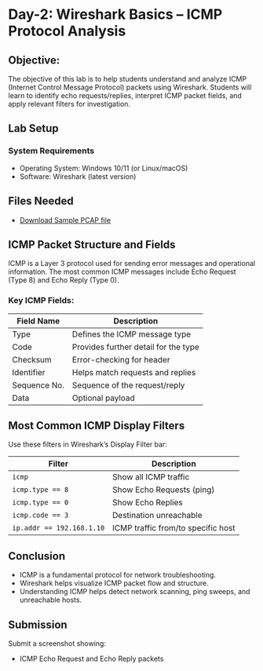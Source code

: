 # Day-2: Wireshark Basics – ICMP Protocol Analysis
## Objective:
The objective of this lab is to help students understand and analyze ICMP (Internet Control Message Protocol) packets using Wireshark. Students will learn to identify echo requests/replies, interpret ICMP packet fields, and apply relevant filters for investigation.

## Lab Setup
### System Requirements
- Operating System: Windows 10/11 (or Linux/macOS)
- Software: Wireshark (latest version)

## Files Needed
- [Download Sample PCAP file]()

## ICMP Packet Structure and Fields
ICMP is a Layer 3 protocol used for sending error messages and operational information. The most common ICMP messages include Echo Request (Type 8) and Echo Reply (Type 0).

### Key ICMP Fields:
|Field Name|	Description|
|------|----------------------|
|Type	|Defines the ICMP message type|
|Code	|Provides further detail for the type|
|Checksum	|Error-checking for header|
|Identifier|	Helps match requests and replies|
|Sequence No.	|Sequence of the request/reply|
|Data	|Optional payload|

## Most Common ICMP Display Filters
Use these filters in Wireshark’s Display Filter bar:

|Filter|	Description|
|------|----------------------|
|`icmp`	|Show all ICMP traffic|
|`icmp.type == 8`	|Show Echo Requests (ping)|
|`icmp.type == 0`	|Show Echo Replies|
|`icmp.code == 3`	|Destination unreachable|
|`ip.addr == 192.168.1.10`	|ICMP traffic from/to specific host|

## Conclusion
- ICMP is a fundamental protocol for network troubleshooting.
- Wireshark helps visualize ICMP packet flow and structure.
- Understanding ICMP helps detect network scanning, ping sweeps, and unreachable hosts.
## Submission
Submit a screenshot showing:

- ICMP Echo Request and Echo Reply packets
















